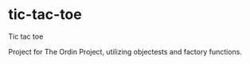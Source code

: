 # tic-tac-toe

Tic tac toe

Project for The Ordin Project, utilizing objectests and factory functions.
